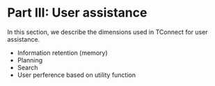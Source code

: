 # Part III: User assistance

In this section, we describe the dimensions used in TConnect for user assistance.

* Information retention (memory)
* Planning
* Search 
* User perference based on utility function
